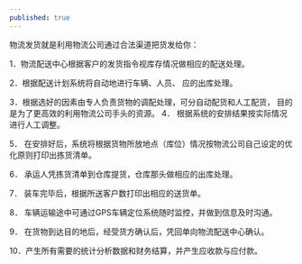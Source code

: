 ```yaml
---
published: true
---
```


物流发货就是利用物流公司通过合法渠道把货发给你：

1．物流配送中心根据客户的发货指令视库存情况做相应的配送处理。

2．根据配送计划系统将自动地进行车辆、人员、 应的出库处理。 

3．根据选好的因素由专人负责货物的调配处理，可分自动配货和人工配货， 目的是为了更高效的利用物流公司手头的资源。 
4． 根据系统的安排结果按实际情况进行人工调整。 

5． 在安排好后，系统将根据货物所放地点（库位）情况按物流公司自己设定的优化原则打印出拣货清单。 

6． 承运人凭拣货清单到仓库提货，仓库那头做相应的出库处理。 

7． 装车完毕后，根据所送客户数打印出相应的送货单。 

8． 车辆运输途中可通过GPS车辆定位系统随时监控，并做到信息及时沟通。 

9． 在货物到达目的地后，经受货方确认后，凭回单向物流配送中心确认。

10．产生所有需要的统计分析数据和财务结算，并产生应收款与应付款。